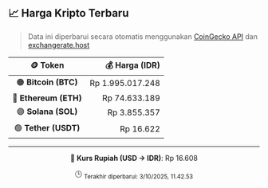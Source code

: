 

<!-- HARGA_KRIPTO -->
## 📈 Harga Kripto Terbaru

> Data ini diperbarui secara otomatis menggunakan [CoinGecko API](https://www.coingecko.com/) dan [exchangerate.host](https://exchangerate.host/)

<div align="center">

| 🪙 Token | 💰 Harga (IDR) |
|:------:|---------------:|
| 🟠 **Bitcoin (BTC)**   | Rp 1.995.017.248 |
| 🔵 **Ethereum (ETH)**  | Rp 74.633.189 |
| 🟣 **Solana (SOL)**    | Rp 3.855.357 |
| 🟢 **Tether (USDT)**   | Rp 16.622 |

---

💱 **Kurs Rupiah (USD → IDR)**: Rp 16.608

🕒 <sub>Terakhir diperbarui: 3/10/2025, 11.42.53</sub>

</div>
<!-- /HARGA_KRIPTO -->